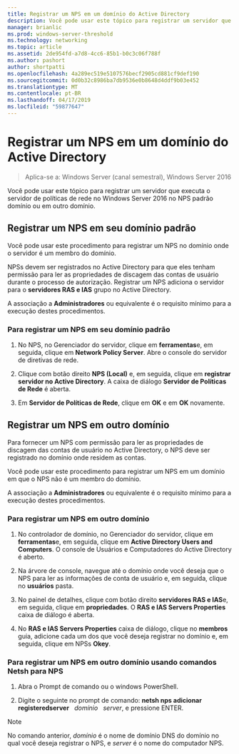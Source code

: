```yaml
---
title: Registrar um NPS em um domínio do Active Directory
description: Você pode usar este tópico para registrar um servidor que executa o servidor de políticas de rede no Windows Server 2016 no NPS padrão domínio ou em outro domínio.
manager: brianlic
ms.prod: windows-server-threshold
ms.technology: networking
ms.topic: article
ms.assetid: 2de954fd-a7d8-4cc6-85b1-b0c3c06f788f
ms.author: pashort
author: shortpatti
ms.openlocfilehash: 4a289ec519e5107576becf2905cd881cf9def190
ms.sourcegitcommit: 0d0b32c8986ba7db9536e0b8648d4ddf9b03e452
ms.translationtype: MT
ms.contentlocale: pt-BR
ms.lasthandoff: 04/17/2019
ms.locfileid: "59877647"
---
```

# <a name="register-an-nps-in-an-active-directory-domain"></a>Registrar um NPS em um domínio do Active Directory

>Aplica-se a: Windows Server (canal semestral), Windows Server 2016

Você pode usar este tópico para registrar um servidor que executa o servidor de políticas de rede no Windows Server 2016 no NPS padrão domínio ou em outro domínio.

## <a name="register-an-nps-in-its-default-domain"></a>Registrar um NPS em seu domínio padrão

Você pode usar este procedimento para registrar um NPS no domínio onde o servidor é um membro do domínio. 

NPSs devem ser registrados no Active Directory para que eles tenham permissão para ler as propriedades de discagem das contas de usuário durante o processo de autorização. Registrar um NPS adiciona o servidor para o **servidores RAS e IAS** grupo no Active Directory.

A associação a **Administradores** ou equivalente é o requisito mínimo para a execução destes procedimentos.

### <a name="to-register-an-nps-in-its-default-domain"></a>Para registrar um NPS em seu domínio padrão


1. No NPS, no Gerenciador do servidor, clique em **ferramentas**e, em seguida, clique em **Network Policy Server**. Abre o console do servidor de diretivas de rede.

2. Clique com botão direito **NPS (Local)** e, em seguida, clique em **registrar servidor no Active Directory**. A caixa de diálogo **Servidor de Políticas de Rede** é aberta.

3. Em **Servidor de Políticas de Rede**, clique em **OK** e em **OK** novamente.

## <a name="register-an-nps-in-another-domain"></a>Registrar um NPS em outro domínio

Para fornecer um NPS com permissão para ler as propriedades de discagem das contas de usuário no Active Directory, o NPS deve ser registrado no domínio onde residem as contas.

Você pode usar este procedimento para registrar um NPS em um domínio em que o NPS não é um membro do domínio.

A associação a **Administradores** ou equivalente é o requisito mínimo para a execução destes procedimentos.

### <a name="to-register-an-nps-in-another-domain"></a>Para registrar um NPS em outro domínio

1. No controlador de domínio, no Gerenciador do servidor, clique em **ferramentas**e, em seguida, clique em **Active Directory Users and Computers**. O console de Usuários e Computadores do Active Directory é aberto.

2. Na árvore de console, navegue até o domínio onde você deseja que o NPS para ler as informações de conta de usuário e, em seguida, clique no **usuários** pasta. 

3. No painel de detalhes, clique com botão direito **servidores RAS e IAS**e, em seguida, clique em **propriedades**. O **RAS e IAS Servers Properties** caixa de diálogo é aberta.

4. No **RAS e IAS Servers Properties** caixa de diálogo, clique no **membros** guia, adicione cada um dos que você deseja registrar no domínio e, em seguida, clique em NPSs **Okey**.


### <a name="to-register-an-nps-in-another-domain-by-using-netsh-commands-for-nps"></a>Para registrar um NPS em outro domínio usando comandos Netsh para NPS

1. Abra o Prompt de comando ou o windows PowerShell. 

2. Digite o seguinte no prompt de comando: **netsh nps adicionar registeredserver** &nbsp; *domínio* &nbsp; *server*, e pressione ENTER.

>[!NOTE]
>No comando anterior, *domínio* é o nome de domínio DNS do domínio no qual você deseja registrar o NPS, e *server* é o nome do computador NPS.

